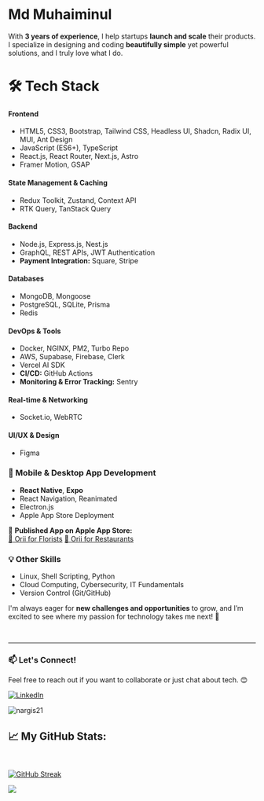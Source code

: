 # Md Muhaiminul

With **3 years of experience**, I help startups **launch and scale** their products. I specialize in designing and coding **beautifully simple** yet powerful solutions, and I truly love what I do.  

# 🛠 Tech Stack  
#### **Frontend**  
- HTML5, CSS3, Bootstrap, Tailwind CSS, Headless UI, Shadcn, Radix UI, MUI, Ant Design
- JavaScript (ES6+), TypeScript
- React.js, React Router, Next.js, Astro
- Framer Motion, GSAP

#### **State Management & Caching**  
- Redux Toolkit, Zustand, Context API
- RTK Query, TanStack Query

#### **Backend**  
- Node.js, Express.js, Nest.js  
- GraphQL, REST APIs, JWT Authentication
- **Payment Integration:** Square, Stripe  

#### **Databases**  
- MongoDB, Mongoose
- PostgreSQL, SQLite, Prisma
- Redis  

#### **DevOps & Tools**  
- Docker, NGINX, PM2, Turbo Repo  
- AWS, Supabase, Firebase, Clerk
- Vercel AI SDK
- **CI/CD:** GitHub Actions  
- **Monitoring & Error Tracking:** Sentry 

#### **Real-time & Networking**  
- Socket.io, WebRTC  

#### **UI/UX & Design**  
- Figma  

### 📱 Mobile & Desktop App Development  
- **React Native**, **Expo**
- React Navigation, Reanimated
- Electron.js
- Apple App Store Deployment  

📲 **Published App on Apple App Store:**  
[🛒 Orii for Florists](https://apps.apple.com/us/app/orii-for-florists/id6737502039)
[🛒 Orii for Restaurants](https://apps.apple.com/us/app/orii-for-restaurants/id6744346881)

### 💡 Other Skills  
- Linux, Shell Scripting, Python  
- Cloud Computing, Cybersecurity, IT Fundamentals  
- Version Control (Git/GitHub)  

I'm always eager for **new challenges and opportunities** to grow, and I’m excited to see where my passion for technology takes me next! 🚀  

<br />

---

### 📫 Let's Connect!  
Feel free to reach out if you want to collaborate or just chat about tech. 😊

[![LinkedIn](https://img.shields.io/badge/LinkedIn-%230077B5.svg?logo=linkedin&logoColor=white)](https://www.linkedin.com/in/aargon/)



<p align="left"> <img src="https://komarev.com/ghpvc/?username=aargon007&label=Profile%20views&color=0e75b6&style=flat" alt="nargis21" /> </p>

## 📈 My GitHub Stats:

</br>

[![GitHub Streak](https://github-readme-streak-stats.herokuapp.com?user=aargon007&theme=highcontrast&card_width=500&border=F0FA05&stroke=F0FA05&ring=F0FA05&fire=F0FA05&sideLabels=F0FA05&currStreakLabel=F0FA05)](https://git.io/streak-stats)

![](https://github-readme-stats.vercel.app/api/top-langs/?username=aargon007&theme=highcontrast&hide_border=false&include_all_commits=true&count_private=false&layout=compact)

</br>
